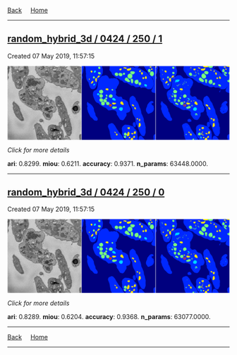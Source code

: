 
[Back](..)&nbsp;&nbsp;&nbsp;&nbsp;&nbsp;[Home](https://leapmanlab.github.io/snapshots)

---

<div class="summary"><a href="1"><h2>random_hybrid_3d / 0424 / 250 / 1</h2></a><p>Created 07 May 2019, 11:57:15
</p><a href="1"><img src="1/media/summary.png" align="center"></a><p>
<i>Click for more details</i>
</p></div>

**ari**: 0.8299. **miou**: 0.6211. **accuracy**: 0.9371. **n_params**: 63448.0000. 

---

<div class="summary"><a href="0"><h2>random_hybrid_3d / 0424 / 250 / 0</h2></a><p>Created 07 May 2019, 11:57:15
</p><a href="0"><img src="0/media/summary.png" align="center"></a><p>
<i>Click for more details</i>
</p></div>

**ari**: 0.8289. **miou**: 0.6204. **accuracy**: 0.9368. **n_params**: 63077.0000. 

---

[Back](..)&nbsp;&nbsp;&nbsp;&nbsp;&nbsp;[Home](https://leapmanlab.github.io/snapshots)

---